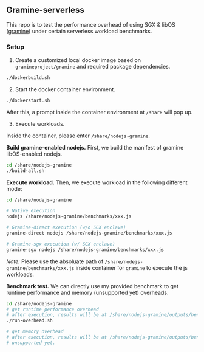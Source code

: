 ## Gramine-serverless

This repo is to test the performance overhead of using SGX & libOS ([gramine](https://github.com/gramineproject/gramine)) under certain serverless workload benchmarks.

### Setup

1. Create a customized local docker image based on `gramineproject/gramine` and required package dependencies.

```bash
./dockerbuild.sh
```

2. Start the docker container environment.

```bash
./dockerstart.sh
```

After this, a prompt inside the container environment at `/share` will pop up.

3. Execute workloads.

Inside the container, please enter `/share/nodejs-gramine`. 

**Build gramine-enabled nodejs.**
First, we build the manifest of gramine libOS-enabled nodejs.
```bash
cd /share/nodejs-gramine
./build-all.sh
```

**Execute workload.**
Then, we execute workload in the following different mode:

```bash
cd /share/nodejs-gramine

# Native execution
nodejs /share/nodejs-gramine/benchmarks/xxx.js

# Gramine-direct execution (w/o SGX enclave)
gramine-direct nodejs /share/nodejs-gramine/benchmarks/xxx.js

# Gramine-sgx execution (w/ SGX enclave)
gramine-sgx nodejs /share/nodejs-gramine/benchmarks/xxx.js
```

*Note:* Please use the absoluate path of `/share/nodejs-gramine/benchmarks/xxx.js` inside container for `gramine` to execute the js workloads.

**Benchmark test.**
We can directly use my provided benchmark to get runtime performance and memory (unsupported yet) overheads.

```bash
cd /share/nodejs-gramine
# get runtime performance overhead
# after execution, results will be at /share/nodejs-gramine/outputs/bench-overhead.txt
./run-overhead.sh

# get memory overhead
# after execution, results will be at /share/nodejs-gramine/outputs/bench-memory.txt
# unsupported yet.
```
